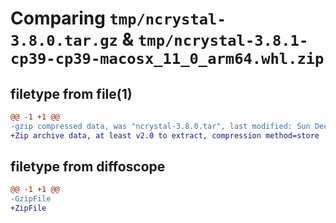 # Comparing `tmp/ncrystal-3.8.0.tar.gz` & `tmp/ncrystal-3.8.1-cp39-cp39-macosx_11_0_arm64.whl.zip`

## filetype from file(1)

```diff
@@ -1 +1 @@
-gzip compressed data, was "ncrystal-3.8.0.tar", last modified: Sun Dec  3 13:31:50 2023, max compression
+Zip archive data, at least v2.0 to extract, compression method=store
```

## filetype from diffoscope

```diff
@@ -1 +1 @@
-GzipFile
+ZipFile
```


